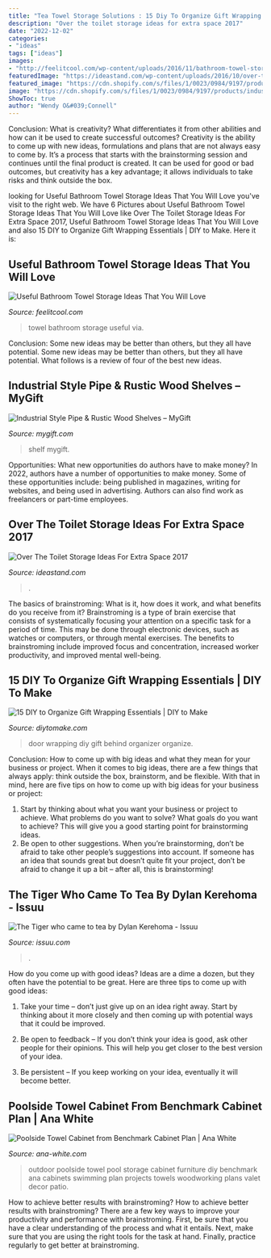 ```yaml
---
title: "Tea Towel Storage Solutions : 15 Diy To Organize Gift Wrapping Essentials"
description: "Over the toilet storage ideas for extra space 2017"
date: "2022-12-02"
categories:
- "ideas"
tags: ["ideas"]
images:
- "http://feelitcool.com/wp-content/uploads/2016/11/bathroom-towel-storage-ideas17.jpg"
featuredImage: "https://ideastand.com/wp-content/uploads/2016/10/over-the-toilet-storage/5-over-the-toilet-storage-ideas.jpg"
featured_image: "https://cdn.shopify.com/s/files/1/0023/0984/9197/products/industrial-style-pipe-rustic-wood-shelves_1000x1000.jpg?v=1593124421"
image: "https://cdn.shopify.com/s/files/1/0023/0984/9197/products/industrial-style-pipe-rustic-wood-shelves_1000x1000.jpg?v=1593124421"
ShowToc: true
author: "Wendy O&#039;Connell"
---
```



Conclusion: What is creativity? What differentiates it from other abilities and how can it be used to create successful outcomes?
Creativity is the ability to come up with new ideas, formulations and plans that are not always easy to come by. It’s a process that starts with the brainstorming session and continues until the final product is created. It can be used for good or bad outcomes, but creativity has a key advantage; it allows individuals to take risks and think outside the box.

	

		
looking for Useful Bathroom Towel Storage Ideas That You Will Love you've visit to the right web. We have 6 Pictures about Useful Bathroom Towel Storage Ideas That You Will Love like Over The Toilet Storage Ideas For Extra Space 2017, Useful Bathroom Towel Storage Ideas That You Will Love and also 15 DIY to Organize Gift Wrapping Essentials | DIY to Make. Here it is:
		
    
## Useful Bathroom Towel Storage Ideas That You Will Love

<img loading=lazy src="http://feelitcool.com/wp-content/uploads/2016/11/bathroom-towel-storage-ideas17.jpg" onerror="this.onerror=null;this.src='https://tse1.mm.bing.net/th?id=OIP.PmjGUPyXkR554uy31m5SuAHaML&amp;pid=15.1';" alt="Useful Bathroom Towel Storage Ideas That You Will Love">

_Source: feelitcool.com_

>towel bathroom storage useful via. 

	

Conclusion: Some new ideas may be better than others, but they all have potential.
Some new ideas may be better than others, but they all have potential. What follows is a review of four of the best new ideas.

    
## Industrial Style Pipe &amp; Rustic Wood Shelves – MyGift

<img loading=lazy src="https://cdn.shopify.com/s/files/1/0023/0984/9197/products/industrial-style-pipe-rustic-wood-shelves_1000x1000.jpg?v=1593124421" onerror="this.onerror=null;this.src='https://tse4.mm.bing.net/th?id=OIP.uHVVpvYlRhY2ykrxDM7rLQHaHa&amp;pid=15.1';" alt="Industrial Style Pipe &amp; Rustic Wood Shelves – MyGift">

_Source: mygift.com_

>shelf mygift. 

	

Opportunities: What new opportunities do authors have to make money?
In 2022, authors have a number of opportunities to make money. Some of these opportunities include: being published in magazines, writing for websites, and being used in advertising. Authors can also find work as freelancers or part-time employees.

    
## Over The Toilet Storage Ideas For Extra Space 2017

<img loading=lazy src="https://ideastand.com/wp-content/uploads/2016/10/over-the-toilet-storage/5-over-the-toilet-storage-ideas.jpg" onerror="this.onerror=null;this.src='https://tse3.mm.bing.net/th?id=OIP.GIDMN4CcSbqqj_3TVsRwKgHaMY&amp;pid=15.1';" alt="Over The Toilet Storage Ideas For Extra Space 2017">

_Source: ideastand.com_

>. 

	

The basics of brainstroming: What is it, how does it work, and what benefits do you receive from it?
Brainstroming is a type of brain exercise that consists of systematically focusing your attention on a specific task for a period of time. This may be done through electronic devices, such as watches or computers, or through mental exercises. The benefits to brainstroming include improved focus and concentration, increased worker productivity, and improved mental well-being.

    
## 15 DIY To Organize Gift Wrapping Essentials | DIY To Make

<img loading=lazy src="http://www.diytomake.com/wp-content/uploads/2015/11/Behind-the-Door-Organizer.jpg" onerror="this.onerror=null;this.src='https://tse1.mm.bing.net/th?id=OIP.IQAYlOnEMMeL4zhauaz7-gHaLI&amp;pid=15.1';" alt="15 DIY to Organize Gift Wrapping Essentials | DIY to Make">

_Source: diytomake.com_

>door wrapping diy gift behind organizer organize. 

	

Conclusion: How to come up with big ideas and what they mean for your business or project.
When it comes to big ideas, there are a few things that always apply: think outside the box, brainstorm, and be flexible. With that in mind, here are five tips on how to come up with big ideas for your business or project: 
1. Start by thinking about what you want your business or project to achieve. What problems do you want to solve? What goals do you want to achieve? This will give you a good starting point for brainstorming ideas. 
2. Be open to other suggestions. When you’re brainstorming, don’t be afraid to take other people’s suggestions into account. If someone has an idea that sounds great but doesn’t quite fit your project, don’t be afraid to change it up a bit – after all, this is brainstorming! 

    
## The Tiger Who Came To Tea By Dylan Kerehoma - Issuu

<img loading=lazy src="https://image.isu.pub/120729113029-c46993a065214609a317206b07c9e156/jpg/page_1.jpg" onerror="this.onerror=null;this.src='https://tse2.mm.bing.net/th?id=OIP.GBfmdESls3ORRGNHbFV2oQHaKe&amp;pid=15.1';" alt="The Tiger who came to tea by Dylan Kerehoma - Issuu">

_Source: issuu.com_

>. 

	

How do you come up with good ideas?
Ideas are a dime a dozen, but they often have the potential to be great. Here are three tips to come up with good ideas:
1. Take your time – don’t just give up on an idea right away. Start by thinking about it more closely and then coming up with potential ways that it could be improved.

2. Be open to feedback – If you don’t think your idea is good, ask other people for their opinions. This will help you get closer to the best version of your idea.

3. Be persistent – If you keep working on your idea, eventually it will become better.

    
## Poolside Towel Cabinet From Benchmark Cabinet Plan | Ana White

<img loading=lazy src="https://www.ana-white.com/sites/default/files/IMG_2920.JPG" onerror="this.onerror=null;this.src='https://tse1.mm.bing.net/th?id=OIP.niX_k887mO7R1uQrNfowlwHaJ4&amp;pid=15.1';" alt="Poolside Towel Cabinet from Benchmark Cabinet Plan | Ana White">

_Source: ana-white.com_

>outdoor poolside towel pool storage cabinet furniture diy benchmark ana cabinets swimming plan projects towels woodworking plans valet decor patio. 

	

How to achieve better results with brainstroming?
How to achieve better results with brainstroming? There are a few key ways to improve your productivity and performance with brainstroming. First, be sure that you have a clear understanding of the process and what it entails. Next, make sure that you are using the right tools for the task at hand. Finally, practice regularly to get better at brainstroming.

